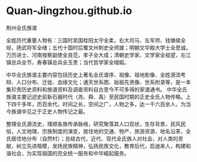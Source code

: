 # Quan-Jingzhou.github.io
荆州全氏族谱

全姓历代重要人物有：三国时吴国桂阳太守全柔，右大司马、左军师、钱塘侯全琮，扬武将军全绪；五代十国时后蜀文州刺史全师雄；明朝文华殿大学士全思诚，万历进士、河南按察副使全良范，孝子全大成；清朝史学家、文学家全祖望，左江镇总兵全节，寿春镇总兵全玉贵；当代哲学家全增嘏。

中华全氏族谱主要内容包括历史上著名全氏谱序、祖像、祖地影像、全姓源流考辩、人口分布、迁徙、血缘文化；通天世系图、始祖先贤像、世系附录等，是一本集珍贵历史资料和族谱资料及调查资料自古至今不可多得的家谱通书。
中华全氏族谱主要记述史前新石器时代（尧、舜、禹）至民国时期的正史全氏人物传略。上下四千多年，历百余代，时间之长，空间之广，人物之多，达一千六百余人，为当今族谱中见之于正史人物传记之最。

整理全氏源流史，理顺各族传承脉络，研究聚落其人口现状，生存背景，民风民俗，人文地理，宗族制度的演变，居住地的交通、物产、旅游资源，地名沿革，全氏居住地分布（自然村）；总结古代，近代、现代全氏族人对社会，对人类的贡献，树立先进楷模，发扬民族精神，弘扬民族文化，教育后代，启迪来人，构建和谐社会，为实现祖国的完全统一服务和中华崛起服务。

